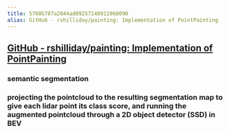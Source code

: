 ```yaml
---
title: 5760b787a2044ad09257140911968090
alias: GitHub - rshilliday/painting: Implementation of PointPainting
---
```


## [GitHub - rshilliday/painting: Implementation of PointPainting](https://github.com/rshilliday/painting)
### semantic segmentation
### projecting the pointcloud to the resulting segmentation map to give each lidar point its class score, and running the augmented pointcloud through a 2D object detector (SSD) in BEV
